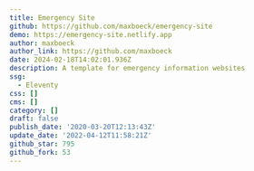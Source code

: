 ```yaml
---
title: Emergency Site
github: https://github.com/maxboeck/emergency-site
demo: https://emergency-site.netlify.app
author: maxboeck
author_link: https://github.com/maxboeck
date: 2024-02-18T14:02:01.936Z
description: A template for emergency information websites
ssg:
  - Eleventy
css: []
cms: []
category: []
draft: false
publish_date: '2020-03-20T12:13:43Z'
update_date: '2022-04-12T11:58:21Z'
github_star: 795
github_fork: 53
---
```

